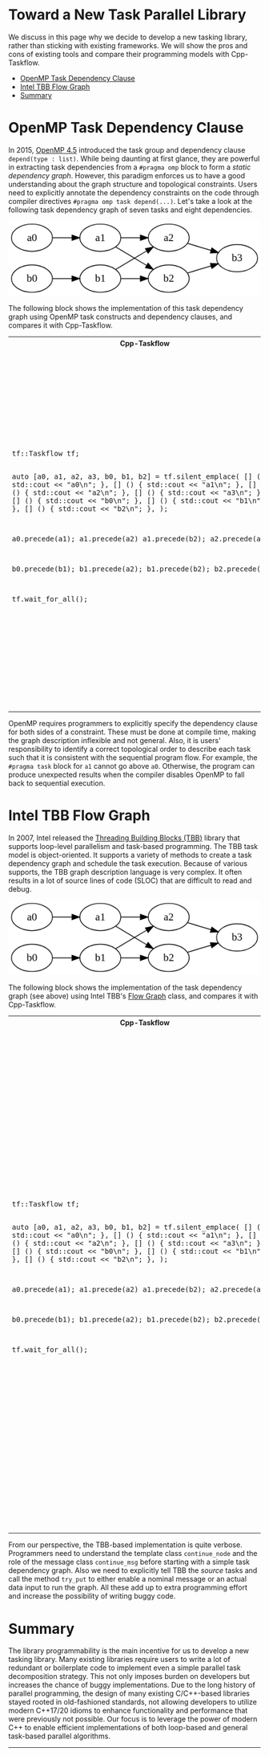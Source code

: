 # Toward a New Task Parallel Library

We discuss in this page why we decide to develop a new tasking library,
rather than sticking with existing frameworks.
We will show the pros and cons of existing tools and compare 
their programming models with Cpp-Taskflow. 

+ [OpenMP Task Dependency Clause](#openmp-task-dependency-clause)
+ [Intel TBB Flow Graph](#intel-tbb-flow-graph)
+ [Summary](#summary)

# OpenMP Task Dependency Clause

In 2015, [OpenMP 4.5][OpenMP 4.5] introduced 
the task group and dependency clause `depend(type : list)`.
While being daunting at first glance,
they are powerful in extracting task dependencies from a `#pragma omp` block
to form a *static dependency graph*.
However, this paradigm enforces us to
have a good understanding about the graph structure and topological constraints.
Users need to explicitly annotate the dependency constraints on the code
through compiler directives `#pragma omp task depend(...)`.
Let's take a look at the following task dependency graph of seven tasks and eight dependencies.

![](static_programmability.png)

The following block shows the implementation of this task dependency graph
using OpenMP task constructs and dependency clauses,
and compares it with Cpp-Taskflow.

<table>
<tr>
  <th>Cpp-Taskflow</th>
  <th>OpenMP</th>
</tr>

<tr>
<td>
<pre>
tf::Taskflow tf;

auto [a0, a1, a2, a3, b0, b1, b2]
  = tf.silent_emplace(
  [] () { std::cout << "a0\n"; },
  [] () { std::cout << "a1\n"; },
  [] () { std::cout << "a2\n"; },
  [] () { std::cout << "a3\n"; },
  [] () { std::cout << "b0\n"; },
  [] () { std::cout << "b1\n"; },
  [] () { std::cout << "b2\n"; },
);

a0.precede(a1);
a1.precede(a2)
a1.precede(b2);
a2.precede(a3);
  
b0.precede(b1);
b1.precede(a2);
b1.precede(b2);
b2.precede(a3);

tf.wait_for_all();
</pre>
</td>

<td>
<pre>
#pragma omp parallel
{
#pragma omp single
{
  int a0_a1, a1_a2;
  int b0_b1, b1_b2;
  int a1_b2, b1_a2;
  int a2_a3, b2_a3;
 
  #pragma omp task depend(out:a0_a1)
  std::cout << "a0\n";
 
  #pragma omp task depend(out:b0_b1)
  std::cout << "b0\n";
 
  #pragma omp task depend(in:a0_a1) depend(out:a1_a2, a1_b2)
  std::cout << "a1\n";
 
  #pragma omp task depend(in:b0_b1) depend(out:b1_b2, b1_a2)
  std::cout << "b1\n";
 
  #pragma omp task depend(in:a1_a2, b1_a2) depend(out:a2_a3)
  std::cout << "a2\n";
 
  #pragma omp task depend(in:a1_b2, b1_b2) depend(out:b2_a3)
  std::cout << "b2\n";
 
  #pragma omp task depend(in:a2_a3, b2_a3)
  std::cout << "a3\n";

}  // end of omp single
}  // end of omp parallel
</pre>
</td>
</tr>

</table>

OpenMP requires programmers to explicitly specify the dependency clause 
for both sides of a constraint.
These must be done at compile time, making the graph description inflexible and not general.
Also, it is users' responsibility to identify a correct topological order
to describe each task such that it is consistent with the sequential program flow.
For example, the `#pragma task` block for `a1` cannot go above `a0`.
Otherwise, the program can produce unexpected results
when the compiler disables OpenMP to fall back to sequential execution.


# Intel TBB Flow Graph

In 2007, Intel released the [Threading Building Blocks (TBB)][Intel TBB] library
that supports loop-level parallelism and task-based programming.
The TBB task model is object-oriented.
It supports a variety of methods to create a task dependency graph
and schedule the task execution.
Because of various supports,
the TBB graph description language is very complex.
It often results in a lot of source lines of code (SLOC) 
that are difficult to read and debug.

![](static_programmability.png)

The following block shows the implementation of the task dependency graph
(see above) using Intel TBB's [Flow Graph][TBB Flow Graph] class,
and compares it with Cpp-Taskflow.

<table>
<tr>
  <th>Cpp-Taskflow</th>
  <th>Intel TBB</th>
</tr>

<tr>
<td>
<pre>
tf::Taskflow tf;

auto [a0, a1, a2, a3, b0, b1, b2]
  = tf.silent_emplace(
  [] () { std::cout << "a0\n"; },
  [] () { std::cout << "a1\n"; },
  [] () { std::cout << "a2\n"; },
  [] () { std::cout << "a3\n"; },
  [] () { std::cout << "b0\n"; },
  [] () { std::cout << "b1\n"; },
  [] () { std::cout << "b2\n"; },
);

a0.precede(a1);
a1.precede(a2)
a1.precede(b2);
a2.precede(a3);
  
b0.precede(b1);
b1.precede(a2);
b1.precede(b2);
b2.precede(a3);

tf.wait_for_all();
</pre>
</td>

<td>
<pre>
using namespace tbb;
using namespace tbb::flow;

int n = task_scheduler_init::default_num_threads();
task_scheduler_init init(n);

graph g;

continue_node<continue_msg> a0(g, [] (const continue_msg &) { 
  std::cout << "a0\n";
});

continue_node<continue_msg> a1(g, [] (const continue_msg &) { 
  std::cout << "a1\n"; 
});

continue_node<continue_msg> a2(g, [] (const continue_msg &) { 
  std::cout << "a2\n"; 
});

continue_node<continue_msg> a3(g, [] (const continue_msg &) { 
  std::cout << "a3\n"; 
});

continue_node<continue_msg> b0(g, [] (const continue_msg &) { 
  std::cout << "b0\n"; 
});

continue_node<continue_msg> b1(g, [] (const continue_msg &) { 
  std::cout << "b1\n"; 
});

continue_node<continue_msg> b2(g, [] (const continue_msg &) { 
  std::cout << "b2\n"; 
});

make_edge(a0, a1);
make_edge(a1, a2);
make_edge(a1, b2);
make_edge(a2, a3);

make_edge(b0, b1);
make_edge(b1, b2);
make_edge(b1, a2);
make_edge(b2, a3);

a0.try_put(continue_msg());
b0.try_put(continue_msg());

g.wait_for_all();
</pre>
</td>
</tr>

</table>

From our perspective, the TBB-based implementation is quite verbose.
Programmers need to understand the template class `continue_node`
and the role of the message class `continue_msg` before starting with 
a simple task dependency graph.
Also we need to explicitly tell TBB the *source* tasks
and call the method `try_put` to either enable a nominal message
or an actual data input to run the graph.
All these add up to extra programming effort and increase the possibility
of writing buggy code.

# Summary

The library programmability is the main incentive for us to develop a new tasking library.
Many existing libraries require users to write a lot of redundant or boilerplate code to implement
even a simple parallel task decomposition strategy.
This not only imposes burden on developers 
but increases the chance of buggy implementations.
Due to the long history of parallel programming,
the design of many existing C/C++-based libraries stayed rooted 
in old-fashioned standards,
not allowing developers to utilize modern C++17/20 idioms 
to enhance functionality and performance that were previously not possible.
Our focus is to leverage the power of modern C++
to enable efficient implementations of
both loop-based and general task-based parallel algorithms.


* * *


[OpenMP 4.5]:        https://www.openmp.org/wp-content/uploads/openmp-4.5.pdf
[Intel TBB]:         https://www.threadingbuildingblocks.org/
[TBB Flow Graph]:    https://www.threadingbuildingblocks.org/tutorial-intel-tbb-flow-graph
